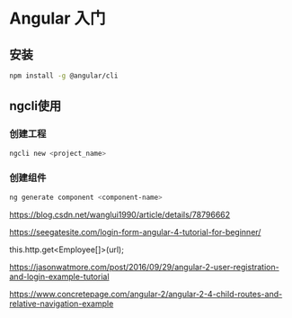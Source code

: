 # Angular 入门

## 安装

```sh
npm install -g @angular/cli
```


## ngcli使用

### 创建工程

```sh
ngcli new <project_name>
```


### 创建组件

```sh
ng generate component <component-name> 
```


https://blog.csdn.net/wanglui1990/article/details/78796662

https://seegatesite.com/login-form-angular-4-tutorial-for-beginner/

this.http.get<Employee[]>(url);

https://jasonwatmore.com/post/2016/09/29/angular-2-user-registration-and-login-example-tutorial


https://www.concretepage.com/angular-2/angular-2-4-child-routes-and-relative-navigation-example


[](https://chrisbartos.com/articles/how-do-i-implement-session-authentication-in-django-rest-framework/)